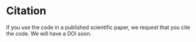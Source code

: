 # Citation

If you use the code in a published scientific paper, we request that you cite the code. We will have a DOI soon.